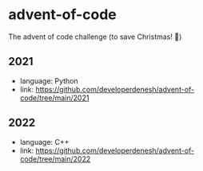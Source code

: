 # advent-of-code
The advent of code challenge (to save Christmas! 🎄)

## 2021
- language: Python
- link: https://github.com/developerdenesh/advent-of-code/tree/main/2021

## 2022
- language: C++
- link: https://github.com/developerdenesh/advent-of-code/tree/main/2022
